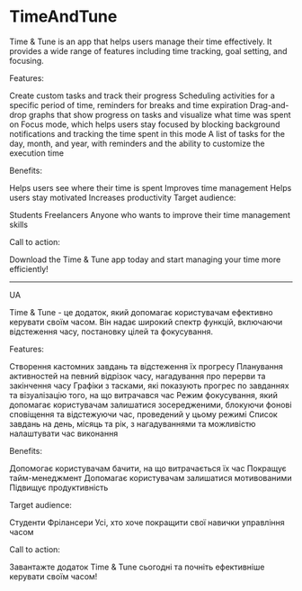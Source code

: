 # TimeAndTune

Time & Tune is an app that helps users manage their time effectively. It provides a wide range of features including time tracking, goal setting, and focusing.

Features:

Create custom tasks and track their progress
Scheduling activities for a specific period of time, reminders for breaks and time expiration
Drag-and-drop graphs that show progress on tasks and visualize what time was spent on
Focus mode, which helps users stay focused by blocking background notifications and tracking the time spent in this mode
A list of tasks for the day, month, and year, with reminders and the ability to customize the execution time

Benefits:

Helps users see where their time is spent
Improves time management
Helps users stay motivated
Increases productivity
Target audience:

Students
Freelancers
Anyone who wants to improve their time management skills

Call to action:

Download the Time & Tune app today and start managing your time more efficiently!

-------------------------------------------------------------------------------------------------------------------------------------------------------------
UA

Time & Tune - це додаток, який допомагає користувачам ефективно керувати своїм часом. Він надає широкий спектр функцій, включаючи відстеження часу, постановку цілей та фокусування.

Features:

Створення кастомних завдань та відстеження їх прогресу
Планування активностей на певний відрізок часу, нагадування про перерви та закінчення часу
Графіки з тасками, які показують прогрес по завданнях та візуалізацію того, на що витрачався час
Режим фокусування, який допомагає користувачам залишатися зосередженими, блокуючи фонові сповіщення та відстежуючи час, проведений у цьому режимі
Список завдань на день, місяць та рік, з нагадуваннями та можливістю налаштувати час виконання

Benefits:

Допомогає користувачам бачити, на що витрачається їх час
Покращує тайм-менеджмент
Допомагає користувачам залишатися мотивованими
Підвищує продуктивність

Target audience:

Студенти
Фрілансери
Усі, хто хоче покращити свої навички управління часом

Call to action:

Завантажте додаток Time & Tune сьогодні та почніть ефективніше керувати своїм часом!
